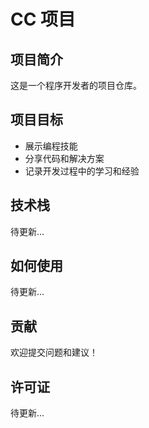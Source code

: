 # CC 项目

## 项目简介
这是一个程序开发者的项目仓库。

## 项目目标
- 展示编程技能
- 分享代码和解决方案
- 记录开发过程中的学习和经验

## 技术栈
待更新...

## 如何使用
待更新...

## 贡献
欢迎提交问题和建议！

## 许可证
待更新...